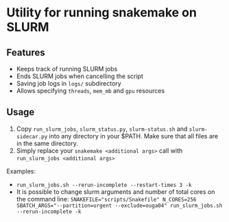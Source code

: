 # Utility for running snakemake on SLURM

## Features
- Keeps track of running SLURM jobs
- Ends SLURM jobs when cancelling the script
- Saving job logs in `logs/` subdirectory
- Allows specifying `threads`, `mem_mb` and `gpu` resources

## Usage
1) Copy `run_slurm_jobs`, `slurm_status.py`, `slurm-status.sh` and `slurm-sidecar.py` into any directory in your $PATH.
   Make sure that all files are in the same directory.
2) Simply replace your `snakemake <additional args>` call with `run_slurm_jobs <additional args>`

Examples:
- `run_slurm_jobs.sh --rerun-incomplete --restart-times 3 -k`
- It is possible to change slurm arguments and number of total cores on the command line:
  `SNAKEFILE="scripts/Snakefile" N_CORES=256 SBATCH_ARGS="--partition=urgent --exclude=ouga04" run_slurm_jobs.sh --rerun-incomplete -k`

